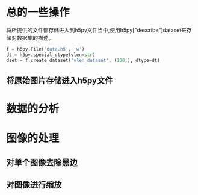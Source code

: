 # 总的一些操作


将所提供的文件都存储进入到h5py文件当中,使用h5py\["describe"\]dataset来存储对数据集的描述。
```python
f = h5py.File('data.h5', 'w')
dt = h5py.special_dtype(vlen=str)
dset = f.create_dataset('vlen_dataset', (100,), dtype=dt)
```
## 将原始图片存储进入h5py文件



# 数据的分析



# 图像的处理
## 对单个图像去除黑边


## 对图像进行缩放

##
